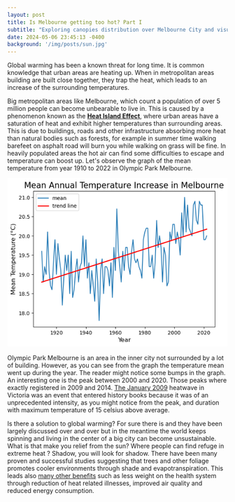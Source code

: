 ```yaml
---
layout: post
title: Is Melbourne getting too hot? Part I         
subtitle: "Exploring canopies distribution over Melbourne City and visualizing the impacts of temperature raising"
date: 2024-05-06 23:45:13 -0400
background: '/img/posts/sun.jpg'
---
```

Global warming has been a known threat for long time. It is common knowledge that urban areas are heating up. When in metropolitan areas building are built close together, they trap the heat, which leads to an increase of the surrounding temperatures.

Big metropolitan areas like Melbourne, which count a population of over 5 million people can become unbearable to live in. This is caused by a phenomenon known as the [ **Heat Island Effect**](https://www.epa.gov/heatislands), where urban areas have a saturation of heat and exhibit higher temperatures than surrounding areas. This is due to buildings, roads and other infrastructure absorbing more heat than natural bodies such as forests, for example in summer time walking barefeet on asphalt road will burn you while walking on grass will be fine. In heavily populated areas the hot air can find some difficulties to escape and temperature can boost up. Let's observe the graph of the mean temperature from year 1910 to 2022 in Olympic Park Melbourne. 

![tempraise](/img_post/temp.png)

Olympic Park Melbourne is an area in the inner city not surrounded by a lot of building. However, as you can see from the graph the temperature mean went up during the year. The reader might notice some bumps in the graph. An interesting one is the peak between 2000 and 2020. Those peaks where exactly registered in 2009 and 2014. [The January 2009](https://knowledge.aidr.org.au/resources/health-heatwave-south-eastern-australia-2009/) heatwave in Victoria was an event that entered history books because it was of an unprecedented intensity, as you might notice from the peak, and duration with maximum temperature of 15 celsius above average. 

Is there a solution to global warming? For sure there is and they have been largely discussed over and over but in the meantime the world keeps spinning and living in the center of a big city can become unsustainable. What is that make you relief from the sun? Where people can find refuge in extreme heat ?  Shadow, you will look for shadow. There have been many proven and successful studies suggesting that trees and other foliage promotes cooler environments through shade and evapotranspiration. This leads also [many other benefits](https://www.epa.gov/heatislands/using-trees-and-vegetation-reduce-heat-islands) such as less weight on the health system through reduction of heat related illnesses, improved air quality and reduced energy consumption. 

